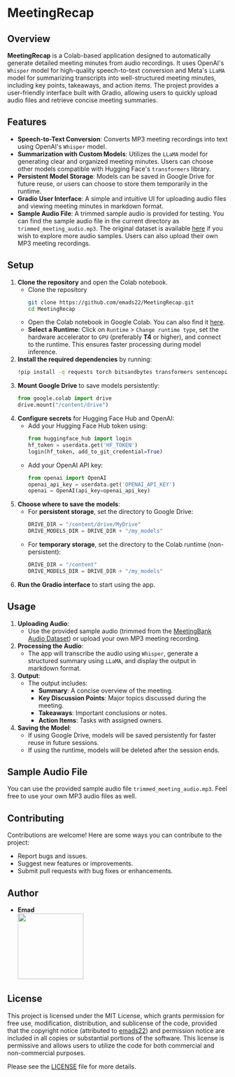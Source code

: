 
# MeetingRecap

## Overview
**MeetingRecap** is a Colab-based application designed to automatically generate detailed meeting minutes from audio recordings. It uses OpenAI's `Whisper` model for high-quality speech-to-text conversion and Meta's `LLaMA` model for summarizing transcripts into well-structured meeting minutes, including key points, takeaways, and action items. The project provides a user-friendly interface built with Gradio, allowing users to quickly upload audio files and retrieve concise meeting summaries.

## Features
- **Speech-to-Text Conversion**: Converts MP3 meeting recordings into text using OpenAI's `Whisper` model.
- **Summarization with Custom Models**: Utilizes the `LLaMA` model for generating clear and organized meeting minutes. Users can choose other models compatible with Hugging Face's `transformers` library.
- **Persistent Model Storage**: Models can be saved in Google Drive for future reuse, or users can choose to store them temporarily in the runtime.
- **Gradio User Interface**: A simple and intuitive UI for uploading audio files and viewing meeting minutes in markdown format.
- **Sample Audio File**: A trimmed sample audio is provided for testing. You can find the sample audio file in the current directory as `trimmed_meeting_audio.mp3`. The original dataset is available [here](https://huggingface.co/datasets/huuuyeah/MeetingBank_Audio/tree/main) if you wish to explore more audio samples. Users can also upload their own MP3 meeting recordings.

## Setup
1. **Clone the repository** and open the Colab notebook.
   - Clone the repository 
     ```bash
     git clone https://github.com/emads22/MeetingRecap.git
     cd MeetingRecap
     ```
   - Open the Colab notebook in Google Colab. You can also find it [here](https://colab.research.google.com/drive/1GfAK-f61cb4Fga8tegghnhkzdyl_krW8).
   - **Select a Runtime**:
    Click on `Runtime` > `Change runtime type`, set the hardware accelerator to `GPU` (preferably **T4** or higher), and connect to the runtime. This ensures faster processing during model inference.
2. **Install the required dependencies** by running:
   ```bash
   !pip install -q requests torch bitsandbytes transformers sentencepiece accelerate openai httpx==0.27.2 gradio
   ```
3. **Mount Google Drive** to save models persistently:
   ```python
   from google.colab import drive
   drive.mount("/content/drive")
   ```
4. **Configure secrets** for Hugging Face Hub and OpenAI:
   - Add your Hugging Face Hub token using:
     ```python
     from huggingface_hub import login
     hf_token = userdata.get('HF_TOKEN')
     login(hf_token, add_to_git_credential=True)
     ```
   - Add your OpenAI API key:
     ```python
     from openai import OpenAI
     openai_api_key = userdata.get('OPENAI_API_KEY')
     openai = OpenAI(api_key=openai_api_key)
     ```
5. **Choose where to save the models**:
   - For **persistent storage**, set the directory to Google Drive:
     ```python
     DRIVE_DIR = "/content/drive/MyDrive"
     DRIVE_MODELS_DIR = DRIVE_DIR + "/my_models"
     ```
   - For **temporary storage**, set the directory to the Colab runtime (non-persistent):
     ```python
     DRIVE_DIR = "/content"
     DRIVE_MODELS_DIR = DRIVE_DIR + "/my_models"
     ```
6. **Run the Gradio interface** to start using the app.

## Usage
1. **Uploading Audio**:
   - Use the provided sample audio (trimmed from the [MeetingBank Audio Dataset](https://huggingface.co/datasets/huuuyeah/MeetingBank_Audio/tree/main)) or upload your own MP3 meeting recording.
2. **Processing the Audio**:
   - The app will transcribe the audio using `Whisper`, generate a structured summary using `LLaMA`, and display the output in markdown format.
3. **Output**:
   - The output includes:
     - **Summary**: A concise overview of the meeting.
     - **Key Discussion Points**: Major topics discussed during the meeting.
     - **Takeaways**: Important conclusions or notes.
     - **Action Items**: Tasks with assigned owners.
4. **Saving the Model**:
   - If using Google Drive, models will be saved persistently for faster reuse in future sessions.
   - If using the runtime, models will be deleted after the session ends.

## Sample Audio File
You can use the provided sample audio file `trimmed_meeting_audio.mp3`. Feel free to use your own MP3 audio files as well.

## Contributing
Contributions are welcome! Here are some ways you can contribute to the project:
- Report bugs and issues.
- Suggest new features or improvements.
- Submit pull requests with bug fixes or enhancements.

## Author
- **Emad**  
  [<img src="https://img.shields.io/badge/GitHub-Profile-blue?logo=github" width="150">](https://github.com/emads22)

## License
This project is licensed under the MIT License, which grants permission for free use, modification, distribution, and sublicense of the code, provided that the copyright notice (attributed to [emads22](https://github.com/emads22)) and permission notice are included in all copies or substantial portions of the software. This license is permissive and allows users to utilize the code for both commercial and non-commercial purposes.

Please see the [LICENSE](LICENSE) file for more details.
